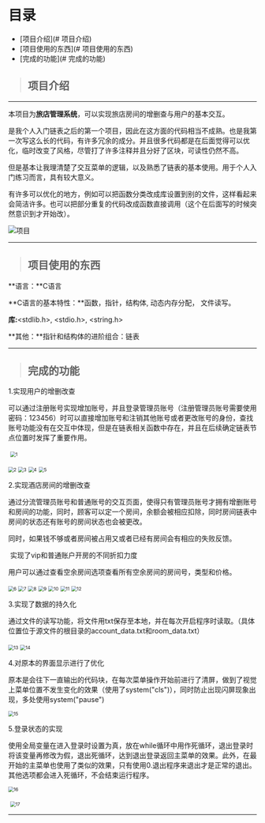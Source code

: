 # 目录

- [项目介绍](# 项目介绍)
- [项目使用的东西](# 项目使用的东西)
- [完成的功能](# 完成的功能)

> ## 项目介绍

---

​		本项目为**旅店管理系统**，可以实现旅店房间的增删查与用户的基本交互。

​		是我个人入门链表之后的第一个项目，因此在这方面的代码相当不成熟。也是我第一次写这么长的代码，有许多冗余的成分。并且很多代码都是在后面觉得可以优化，临时改变了风格，尽管打了许多注释并且分好了区块，可读性仍然不高。

​		但是基本让我理清楚了交互菜单的逻辑，以及熟悉了链表的基本使用。用于个人入门练习而言，具有较大意义。

​		有许多可以优化的地方，例如可以把函数分类改成库设置到别的文件，这样看起来会简洁许多。也可以把部分重复的代码改成函数直接调用（这个在后面写的时候突然意识到才开始改）。

![项目](./images/项目图.png "项目预览")

---

> ## 项目使用的东西

**语言：**C语言

**C语言的基本特性：**函数，指针，结构体, 动态内存分配， 文件读写。

**库:**<stdlib.h>, <stdio.h>, <string.h>

**其他：**指针和结构体的进阶组合：链表

---

> ## 完成的功能

1.实现用户的增删改查

​		可以通过注册账号实现增加账号，并且登录管理员账号（注册管理员账号需要使用密码：123456）时可以直接增加账号和注销其他账号或者更改账号的身份，查找账号功能没有在交互中体现，但是在链表相关函数中存在，并且在后续确定链表节点位置时发挥了重要作用。

​		<img src="./images/1.png" alt="1" style="zoom:67%;" />

<img src="./images/2.png" alt="2" style="zoom:67%;" />

<img src="./images/3.png" alt="3" style="zoom:67%;" />

<img src="./images/5.png" alt="4" style="zoom: 67%;" />

<img src="./images/4.png" alt="5" style="zoom: 67%;" />



2.实现酒店房间的增删改查

​		通过分流管理员账号和普通账号的交互页面，使得只有管理员账号才拥有增删账号和房间的功能，同时，顾客可以定一个房间，余额会被相应扣除，同时房间链表中房间的状态还有账号的房间状态也会被更改。

​		同时，如果钱不够或者房间被占用又或者已经有房间会有相应的失败反馈。

​		实现了vip和普通账户开房的不同折扣力度

​		用户可以通过查看空余房间选项查看所有空余房间的房间号，类型和价格。

<img src="./images/6.png" alt="6" style="zoom:67%;" />

<img src="./images/7.png" alt="7" style="zoom:67%;" />

<img src="./images/8.png" alt="8" style="zoom:67%;" />

<img src="./images/9.png" alt="9" style="zoom: 67%;" />

<img src="./images/10.png" alt="10" style="zoom:67%;" />

<img src="./images/11.png" alt="11" style="zoom:67%;" />

<img src="./images/12.png" alt="12" style="zoom:67%;" />

3.实现了数据的持久化

​		通过文件的读写功能，将文件用txt保存至本地，并在每次开启程序时读取。（具体位置位于源文件的根目录的account_data.txt和room_data.txt）

<img src="./images/13.png" alt="13" style="zoom:67%;" />

<img src="./images/14.png" alt="14" style="zoom:67%;" />

4.对原本的界面显示进行了优化

​		原本是会往下一直输出的代码块，在每次菜单操作开始前进行了清屏，做到了视觉上菜单位置不发生变化的效果（使用了system("cls")），同时防止出现闪屏现象出现，多处使用system("pause")

<img src="./images/15.png" alt="15" style="zoom:67%;" />

5.登录状态的实现

​		使用全局变量在进入登录时设置为真，放在while循环中用作死循环，退出登录时将该变量再修改为假，退出死循环，达到退出登录返回主菜单的效果。此外，在最开始的主菜单也使用了类似的效果，只有使用0.退出程序来退出才是正常的退出。其他选项都会进入死循环，不会结束运行程序。

<img src="./images/16.png" alt="16" style="zoom:67%;" />

​		<img src="./images/17.png" alt="17" style="zoom:67%;" />

---

